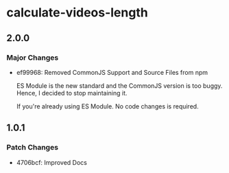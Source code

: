 # calculate-videos-length

## 2.0.0

### Major Changes

- ef99968: Removed CommonJS Support and Source Files from npm

  ES Module is the new standard and the CommonJS version is too buggy. Hence, I decided to stop maintaining it.

  If you're already using ES Module. No code changes is required.

## 1.0.1

### Patch Changes

- 4706bcf: Improved Docs
